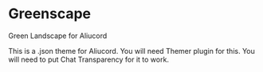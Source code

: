 # Greenscape
Green Landscape for Aliucord

This is a .json theme for Aliucord.
You will need Themer plugin for this.
You will need to put Chat Transparency for it to work.
